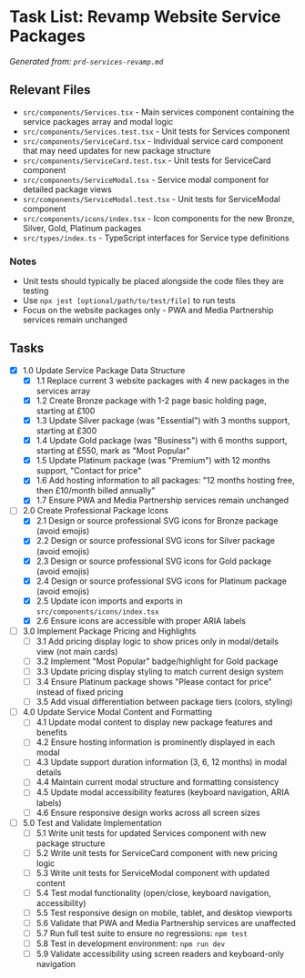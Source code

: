 # Task List: Revamp Website Service Packages

*Generated from: `prd-services-revamp.md`*

## Relevant Files

- `src/components/Services.tsx` - Main services component containing the service packages array and modal logic
- `src/components/Services.test.tsx` - Unit tests for Services component
- `src/components/ServiceCard.tsx` - Individual service card component that may need updates for new package structure
- `src/components/ServiceCard.test.tsx` - Unit tests for ServiceCard component
- `src/components/ServiceModal.tsx` - Service modal component for detailed package views
- `src/components/ServiceModal.test.tsx` - Unit tests for ServiceModal component
- `src/components/icons/index.tsx` - Icon components for the new Bronze, Silver, Gold, Platinum packages
- `src/types/index.ts` - TypeScript interfaces for Service type definitions

### Notes

- Unit tests should typically be placed alongside the code files they are testing
- Use `npx jest [optional/path/to/test/file]` to run tests
- Focus on the website packages only - PWA and Media Partnership services remain unchanged

## Tasks

- [x] 1.0 Update Service Package Data Structure
  - [x] 1.1 Replace current 3 website packages with 4 new packages in the services array
  - [x] 1.2 Create Bronze package with 1-2 page basic holding page, starting at £100
  - [x] 1.3 Update Silver package (was "Essential") with 3 months support, starting at £300
  - [x] 1.4 Update Gold package (was "Business") with 6 months support, starting at £550, mark as "Most Popular"
  - [x] 1.5 Update Platinum package (was "Premium") with 12 months support, "Contact for price"
  - [x] 1.6 Add hosting information to all packages: "12 months hosting free, then £10/month billed annually"
  - [x] 1.7 Ensure PWA and Media Partnership services remain unchanged

- [ ] 2.0 Create Professional Package Icons
  - [x] 2.1 Design or source professional SVG icons for Bronze package (avoid emojis)
  - [x] 2.2 Design or source professional SVG icons for Silver package (avoid emojis)
  - [x] 2.3 Design or source professional SVG icons for Gold package (avoid emojis)
  - [x] 2.4 Design or source professional SVG icons for Platinum package (avoid emojis)
  - [x] 2.5 Update icon imports and exports in `src/components/icons/index.tsx`
  - [x] 2.6 Ensure icons are accessible with proper ARIA labels

- [ ] 3.0 Implement Package Pricing and Highlights
  - [ ] 3.1 Add pricing display logic to show prices only in modal/details view (not main cards)
  - [ ] 3.2 Implement "Most Popular" badge/highlight for Gold package
  - [ ] 3.3 Update pricing display styling to match current design system
  - [ ] 3.4 Ensure Platinum package shows "Please contact for price" instead of fixed pricing
  - [ ] 3.5 Add visual differentiation between package tiers (colors, styling)

- [ ] 4.0 Update Service Modal Content and Formatting
  - [ ] 4.1 Update modal content to display new package features and benefits
  - [ ] 4.2 Ensure hosting information is prominently displayed in each modal
  - [ ] 4.3 Update support duration information (3, 6, 12 months) in modal details
  - [ ] 4.4 Maintain current modal structure and formatting consistency
  - [ ] 4.5 Update modal accessibility features (keyboard navigation, ARIA labels)
  - [ ] 4.6 Ensure responsive design works across all screen sizes

- [ ] 5.0 Test and Validate Implementation
  - [ ] 5.1 Write unit tests for updated Services component with new package structure
  - [ ] 5.2 Write unit tests for ServiceCard component with new pricing logic
  - [ ] 5.3 Write unit tests for ServiceModal component with updated content
  - [ ] 5.4 Test modal functionality (open/close, keyboard navigation, accessibility)
  - [ ] 5.5 Test responsive design on mobile, tablet, and desktop viewports
  - [ ] 5.6 Validate that PWA and Media Partnership services are unaffected
  - [ ] 5.7 Run full test suite to ensure no regressions: `npm test`
  - [ ] 5.8 Test in development environment: `npm run dev`
  - [ ] 5.9 Validate accessibility using screen readers and keyboard-only navigation
